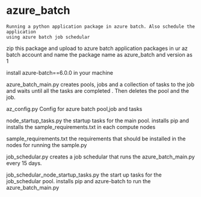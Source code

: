 # azure_batch
    Running a python application package in azure batch. Also schedule the application
    using azure batch job schedular
     
zip this package and upload to azure batch application packages in ur az batch account
and name the package name as azure_batch and version as 1

install azure-batch==6.0.0 in your machine

azure_batch_main.py
	creates pools, jobs and a collection of tasks to the job and waits until all
	the tasks are completed . Then deletes the pool and the job.

az_config.py
    Config for azure batch pool,job and tasks
    
node_startup_tasks.py
    the startup tasks for the main pool. installs pip and installs the
    sample_requirements.txt in each compute nodes
    
sample_requirements.txt
    the requirements that should be installed in the nodes for running the sample.py
    
job_schedular.py
    creates a job schedular that runs the azure_batch_main.py every 15 days.

job_schedular_node_startup_tasks.py
    the start up tasks for the job_schedular pool. installs pip and azure-batch
    to run the azure_batch_main.py    
    
